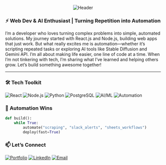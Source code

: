 <p align="center">
  <img src="https://readme-typing-svg.demolab.com?font=Fira+Code&weight=600&size=26&pause=1000&color=5BCDEC&center=true&vCenter=true&width=500&lines=Code%2C+Automate%2C+Have coffee!" alt="Header" />
</p>

<h3 align="center">⚡ Web Dev & AI Enthusiast | Turning Repetition into Automation</h3>

I’m a developer who loves turning complex problems into simple, automated solutions. My journey started with React.js and Node.js, building web apps that just work. But what really excites me is automation—whether it’s scripting repeated tasks or exploring AI tools like Stable Diffusion and Gemini API. I’m all about making life easier, one line of code at a time. When I’m not tinkering with tech, I’m sharing what I’ve learned and helping others grow. Let’s build something awesome together!

---

### 🛠️ **Tech Toolkit**
![React](https://img.shields.io/badge/-React-61DAFB?logo=react&logoColor=black)
![Node.js](https://img.shields.io/badge/-Node.js-339933?logo=node.js&logoColor=white)
![Python](https://img.shields.io/badge/-Python-3776AB?logo=python&logoColor=white)
![PostgreSQL](https://img.shields.io/badge/-PostgreSQL-4169E1?logo=postgresql&logoColor=white)
![AI/ML](https://img.shields.io/badge/-AI%2FML-FF6F61?logo=openai)
![Automation](https://img.shields.io/badge/-Automation-4A154B?logo=automattic)

### 🤖 **Automation Wins**
```python
def build():
    while True:
        automate("scraping", "slack_alerts", "sheets_workflows")
        deploy(fast=True)
```

### 📫 Let’s Connect  
[![Portfolio](https://img.shields.io/badge/-Portfolio-8A2BE2)](https://muneesraja.com)  [![LinkedIn](https://img.shields.io/badge/-LinkedIn-0A66C2?logo=linkedin)](https://linkedin.com/in/munees-raja)  [![Email](https://img.shields.io/badge/-Email-D14836?logo=gmail)](mailto:muneesrajaa@gmail.com)
